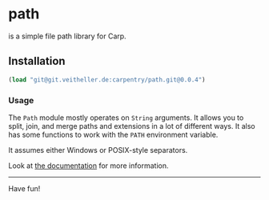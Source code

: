 # path

is a simple file path library for Carp.

## Installation

```clojure
(load "git@git.veitheller.de:carpentry/path.git@0.0.4")
```

### Usage

The `Path` module mostly operates on `String` arguments. It allows you to
split, join, and merge paths and extensions in a lot of different ways. It also
has some functions to work with the `PATH` environment variable.

It assumes either Windows or POSIX-style separators.

Look at [the documentation](https://carpentry.dev/path) for more information.

<hr/>

Have fun!
